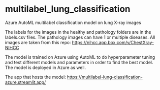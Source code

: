 # multilabel_lung_classification
Azure AutoML multilabel classification model on lung X-ray images

The labels for the images in the healthy and pathology folders are in the labels.csv files. The pathology images can have 1 or multiple diseases. 
All images are taken from this repo: https://nihcc.app.box.com/v/ChestXray-NIHCC

The model is trained on Azure using AutoML to do hyperparameter tuning and test different models and parameters in order to find the best model. The model is
deployed in Azure as well.

The app that hosts the model: https://multilabel-lung-classification-azure.streamlit.app/
